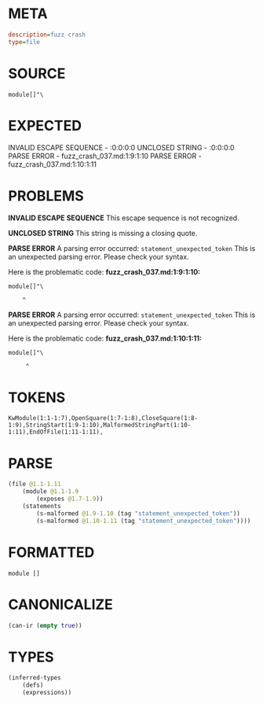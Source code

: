 # META
~~~ini
description=fuzz crash
type=file
~~~
# SOURCE
~~~roc
module[]"\
~~~
# EXPECTED
INVALID ESCAPE SEQUENCE - :0:0:0:0
UNCLOSED STRING - :0:0:0:0
PARSE ERROR - fuzz_crash_037.md:1:9:1:10
PARSE ERROR - fuzz_crash_037.md:1:10:1:11
# PROBLEMS
**INVALID ESCAPE SEQUENCE**
This escape sequence is not recognized.

**UNCLOSED STRING**
This string is missing a closing quote.

**PARSE ERROR**
A parsing error occurred: `statement_unexpected_token`
This is an unexpected parsing error. Please check your syntax.

Here is the problematic code:
**fuzz_crash_037.md:1:9:1:10:**
```roc
module[]"\
```
        ^


**PARSE ERROR**
A parsing error occurred: `statement_unexpected_token`
This is an unexpected parsing error. Please check your syntax.

Here is the problematic code:
**fuzz_crash_037.md:1:10:1:11:**
```roc
module[]"\
```
         ^


# TOKENS
~~~zig
KwModule(1:1-1:7),OpenSquare(1:7-1:8),CloseSquare(1:8-1:9),StringStart(1:9-1:10),MalformedStringPart(1:10-1:11),EndOfFile(1:11-1:11),
~~~
# PARSE
~~~clojure
(file @1.1-1.11
	(module @1.1-1.9
		(exposes @1.7-1.9))
	(statements
		(s-malformed @1.9-1.10 (tag "statement_unexpected_token"))
		(s-malformed @1.10-1.11 (tag "statement_unexpected_token"))))
~~~
# FORMATTED
~~~roc
module []

~~~
# CANONICALIZE
~~~clojure
(can-ir (empty true))
~~~
# TYPES
~~~clojure
(inferred-types
	(defs)
	(expressions))
~~~
